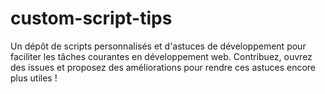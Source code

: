 # custom-script-tips
Un dépôt de scripts personnalisés et d'astuces de développement pour faciliter les tâches courantes en développement web. Contribuez, ouvrez des issues et proposez des améliorations pour rendre ces astuces encore plus utiles !
